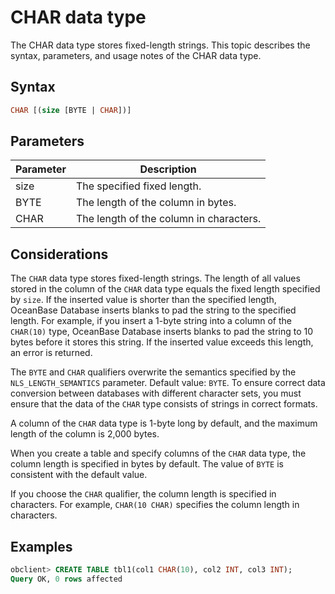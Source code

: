 # CHAR data type

The CHAR data type stores fixed-length strings. This topic describes the syntax, parameters, and usage notes of the CHAR data type.

## Syntax

```sql
CHAR [(size [BYTE | CHAR])]
```

## Parameters

| Parameter | Description |
|------|-----------------|
| size | The specified fixed length.  |
| BYTE | The length of the column in bytes.  |
| CHAR | The length of the column in characters.  |

## Considerations

The `CHAR` data type stores fixed-length strings. The length of all values stored in the column of the `CHAR` data type equals the fixed length specified by `size`. If the inserted value is shorter than the specified length, OceanBase Database inserts blanks to pad the string to the specified length. For example, if you insert a 1-byte string into a column of the `CHAR(10)` type, OceanBase Database inserts blanks to pad the string to 10 bytes before it stores this string. If the inserted value exceeds this length, an error is returned.

The `BYTE` and `CHAR` qualifiers overwrite the semantics specified by the `NLS_LENGTH_SEMANTICS` parameter. Default value: `BYTE`. To ensure correct data conversion between databases with different character sets, you must ensure that the data of the `CHAR` type consists of strings in correct formats.

A column of the `CHAR` data type is 1-byte long by default, and the maximum length of the column is 2,000 bytes.

When you create a table and specify columns of the `CHAR` data type, the column length is specified in bytes by default. The value of `BYTE` is consistent with the default value.

If you choose the `CHAR` qualifier, the column length is specified in characters. For example, `CHAR(10 CHAR)` specifies the column length in characters.

## Examples

```sql
obclient> CREATE TABLE tbl1(col1 CHAR(10), col2 INT, col3 INT);
Query OK, 0 rows affected
```
